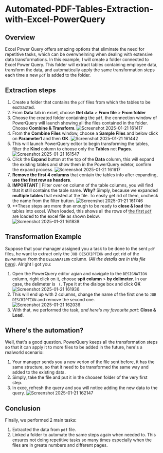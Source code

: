 # Automated-PDF-Tables-Extraction-with-Excel-PowerQuery
## Overview
Excel Power Query offers amazing options that eliminate the need for repetitive tasks, which can be overwhelming when dealing with extensive data transformations. In this example, I will create a folder connected to Excel Power Query. This folder will extract tables containing employee data, transform the data, and automatically apply the same transformation steps each time a new `pdf` is added to the folder.
## Extraction steps
1. Create a folder that contains the `pdf` files from which the tables to be exctracted.
2. From **Data** tab in excel, choose **Get data** > **From file** > **From folder**
3. Choose the created folder containing the `pdf`, the connection window of PowerQuery will launch showing all the files contained in the folder. Choose **Combine & Transform**.
   ![Screenshot 2025-01-21 161417](https://github.com/user-attachments/assets/557f3d07-d4ba-4199-8a55-6dad5968a632)
4. From the **Combine Files** window, choose a **Sample Files** and below click on **Parameter1** and then **OK**.
   ![Screenshot 2025-01-21 161442](https://github.com/user-attachments/assets/2e794f47-6f91-4004-a762-4bca456f957e)
5. This will launch PowerQuery editor to begin transforming the tables, filter the **Kind** column to choose only the **Tables** not **Pages**.
   ![Screenshot 2025-01-21 161547](https://github.com/user-attachments/assets/762c90e5-4a24-476b-844f-bbdff0a34c06)
6. Click the **Expand** button at the top of the **Data** column, this will expand the existing tables and show them in the PowerQuery edetor, confirm the expand process.
  ![Screenshot 2025-01-21 161617](https://github.com/user-attachments/assets/63b06c51-d35f-4e50-9e2c-bd037450869b)
7. **Remove the first 4 columns** that contain the tables info after expanding, **use the first row as headers**.
8. **IMPORTANT** | Filter over on column of the table columns, you will find that it still contains the table name. **Why?** Simply, because we expanded **multiple tables** that existed at the file. To easily get rid of them, uncheck the name from the filter button.
   ![Screenshot 2025-01-21 161746](https://github.com/user-attachments/assets/5b69f6b1-82ac-49f0-913e-247d0342d990)
9. **These steps are more than enough to be ready to **close & load** the tables into excel. When loaded, this shows all the rows of [the first `pdf`](https://github.com/ahmedgalaaali/Automated-PDF-Tables-Extraction-with-Excel-PowerQuery/blob/142f164514d40c7c5c19c0498d2752829be1d6f7/Employee%20Remuneration.pdf) are loaded to the excel file as shown below.
    ![Screenshot 2025-01-21 161838](https://github.com/user-attachments/assets/4e7e7f07-358c-49f4-a68f-b3c9482a113e)
## Transformation Example
Suppose that your manager assigned you a task to be done to the sent `pdf` files, he want to extract only the `JOB DESCRIPTION` and get rid of the `DEPARTMENT` from the `DESIGNATION` column. _(All the details are in this file [here](https://github.com/ahmedgalaaali/Automated-PDF-Tables-Extraction-with-Excel-PowerQuery/blob/142f164514d40c7c5c19c0498d2752829be1d6f7/Employee%20Remuneration.pdf))_. Alright I got you:
1. Open the PowerQuery editor agian and navigate to the `DESIGNATION` column, right click on it, choose **spit column** > **by delimeter**. In our case, the delimeter is ` (`. Type it at the dialoge box and click **OK**
   ![Screenshot 2025-01-21 161936](https://github.com/user-attachments/assets/272ba6a6-320f-4a12-8963-d6a8c0d0c1f3)
2. This will end up with 2 columns, change the name of the first one to `JOB DESCRIPTION` and remove the second one.
   ![Screenshot 2025-01-21 162036](https://github.com/user-attachments/assets/652e7aa3-1907-4506-865e-1c024edcc814)
3. With that, we performed the task, _and here's my favourite part_: **Close & Load**.
## Where's the automation?
Well, that's a good question. PowerQuery keeps all the transformation steps so that it can apply it to more files to be added in the future, here's a realworld scenario:
1. Your manager sends you a new verion of the file sent before, it has the same structure, so that it need to be transformed the same way and added to the existing data.
2. Simply, take the file and put it in the choosen folder of the very first step.
3. In exce, refresh the query and you will notice adding the new data to the query.
   ![Screenshot 2025-01-21 162147](https://github.com/user-attachments/assets/677337a9-60e0-483f-8367-24ab928216ba)
## Conclusion
Finally, we performed 2 main tasks:
1. Extracted the data from `pdf` file.
2. Linked a folder to automate the same steps again when needed to.
This ensures not doing repetitive tasks so many times especially when the files are in greate numbers and different pages.
